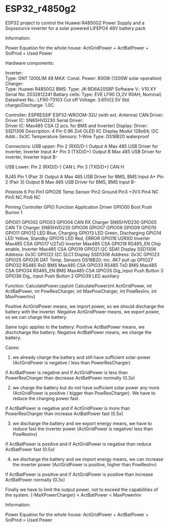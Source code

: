 # ESP32_r4850g2
ESP32 project to control the Huawei R4850G2 Power Supply and a Soyosource inverter for a solar powered LIFEPO4 48V battery pack


Information: 

Power Equation for the whole house:         ActGridPower + ActBatPower + SolProd = Used Power

Hardware components:

Inverter:  
    Type:                   GNT 1200LIM 48 
    MAX: Const. Power:      800W (1200W solar operation)
Charger:    
    Type:                   Huawei R4850G2
BMS: 
    Type:                   JK-BD6A20S8P
    Software V.:            V10.XY
    Serial No:              2032812241
Battary cells:
    Type:                   EVE LF90 (3,2V 90AH, Nominal)
    Datasheet No.:          LF90-73103
    Cut off Voltage:        3.65V/2.5V
    Std. charge/Discharge:  1.0C


Controller:                 ESPRESSIF ESP32-WROOM-32U (with ext. Antenna)
CAN Driver:                 
    Driver IC:              SN65HVD230
Serial Driver:              
    Driver IC:              Max485 CSA (2 pcs. for BMS and Inverter)
Display: 
    Driver:                 SSD1306
    Description:            4 Pin 0.96 Zoll OLED IIC Display Modul 128x64; 
    I2C Addr.:              0x3C
Temperature Sensors:
    1-Wire
    Type:                   DS18B20 waterproof

Connectors:
USB upper: 
 Pin 2 (RXD/D-)             Output A Max 485 USB Driver for inverter, Inverter Input A+
 Pin 3 (TXD/D+)             Output B Max 485 USB Driver for inverter, Inverter Input B-

USB Lower:
    Pin 2 (RXD/D-)          CAN L
    Pin 3 (TXD/D+)          CAN H

RJ45
    Pin 1 (Pair 3)          Output A Max 485 USB Driver for BMS, BMS Input A+
    Pin 2 (Pair 3)          Output B Max 485 USB Driver for BMS, BMS Input B-

Pinleiste 6 Pol
    Pin1                    GPIO26 Temp Sensor
    Pin2                    Ground
    Pin3                    +3V3
    Pin4                    NC
    Pin5                    NC
    Pin6                    NC


Pinning Controller
GPIO        Function        Application             Driver
GPIO00      Boot            Push Burron 1

GPIO01
GPIO02
GPIO03
GPIO04      CAN RX          Charger                 SN65HVD230
GPIO05      CAN TX          Charger                 SN65HVD230
GPIO06
GPIO07
GPIO08
GPIO09
GPIO10
GPIO11
GPIO12      LED             Blue, Charging
GPIO13      LED             Green, Discharging
GPIO14      LED             Yellow, Standby
GPIO15      LED             Red, ERROR
GPIO16      U2RXD           Inverter                Max485 CSA
GPIO17      U2TxD           Inverter                Max485 CSA
GPIO18      RS485_EN        Chip enable, Inverter   Max485 CSA
GPIO19
GPIO21      I2C SDA1        Display  SSD1306        Address: 0x3C
GPIO22      I2C SLC1        Display SSD1306         Address: 0x3C
GPIO23
GPIO25
GPIO26      DAT             Temp. Sensors           DS18B20; inc. 4K7 pull up
GPIO27
GPIO32      RS485 RxD       BMS                     Max485 CSA
GPIO33      RS485 TxD       BMS                     Max485 CSA
GPIO34      RS485_EN        BMS                     Max485 CSA
GPIO35      Dig_input       Push Button 3
GPIO36      Dig_ input      Push Button 2
GPIO39      LED             auxiliary 







Function: CalculatePower.cpp\int CalculatePower(int ActGridPower, int ActBatPower, int PowResCharger, int MaxPowCharger, int PowResInv, int MaxPowerInv)

Positive ActGridPower means, we import power, so we should discharge the battery with the inverter.
Negative ActGridPower means, we export power, so we can charge the battery.

Same logic applies to the battery:
Positive ActBatPower means, we dischcharge the battery.
Negative ActBatPower means, we charge the battery.

Cases:
1) we already charge the battery and still have sufficient solar-power (ActGridPower is negative / less than PowerResCharger)

if ActBatPower is negative
    and if ActGridPower is less than PowerResCharger
        than decrease ActBatPower normally (0.3x)

2) we charge the battery but do not have sufficient solar power any more (ActGridPower is positive / bigger than PowResCharger). We have to reduce the charging power fast.

if ActBatPower is negative
    and if ActGridPower is more than PowerResCharger
        than increase ActBatPower fast (0.5x)


3) we discharge the battery and we export energy means, we have to reduce fast the inverter power (ActGridPower is negative/ less than PowResInv)

if ActBatPower is positive
    and if ActGridPower is negative
        than reduce ActBatPower fast (0.5x)


4) we discharge the battery and we import energy means, we can increase the inverter power (ActGridPower is positive, higher than PowResInv)

if ActBatPower is positive
    and if ActGridPower is positive
        than increase ActBatPower normally (0.3x)

Finally we have to limit the output power, not to exceed the capabilities of the system.
(-MaXPowerCharger)  <    ActBatPower     <  MaxPowerInv



Information: 

Power Equation for the whole house:         ActGridPower + ActBatPower + SolProd = Used Power
